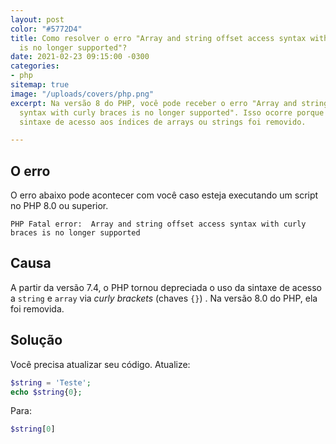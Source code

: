 ```yaml
---
layout: post
color: "#5772D4"
title: Como resolver o erro "Array and string offset access syntax with curly braces
  is no longer supported"?
date: 2021-02-23 09:15:00 -0300
categories:
- php
sitemap: true
image: "/uploads/covers/php.png"
excerpt: Na versão 8 do PHP, você pode receber o erro "Array and string offset access
  syntax with curly braces is no longer supported". Isso ocorre porque o suporte a
  sintaxe de acesso aos índices de arrays ou strings foi removido.

---
```

## O erro

O erro abaixo pode acontecer com você caso esteja executando um script no PHP 8.0 ou superior.

```text
PHP Fatal error:  Array and string offset access syntax with curly braces is no longer supported
```

## Causa

A partir da versão 7.4, o PHP tornou depreciada o uso da sintaxe de acesso a `string` e `array` via _curly brackets_ (chaves `{}`) . Na versão 8.0 do PHP, ela foi removida.

## Solução

Você precisa atualizar seu código. Atualize:

```php
$string = 'Teste';
echo $string{0};
```

Para:

```php
$string[0]
```